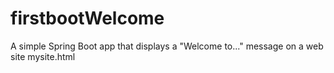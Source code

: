 # firstbootWelcome
A simple Spring Boot app that displays a "Welcome to..." message on a web site mysite.html
